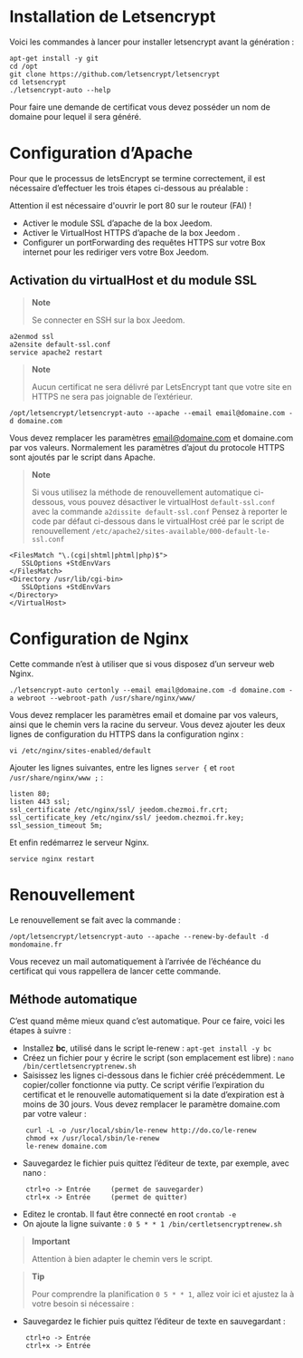 # Installation de Letsencrypt

Voici les commandes à lancer pour installer letsencrypt avant la génération :

````
apt-get install -y git
cd /opt
git clone https://github.com/letsencrypt/letsencrypt
cd letsencrypt
./letsencrypt-auto --help
````

Pour faire une demande de certificat vous devez posséder un nom de domaine pour lequel il sera généré.

# Configuration d’Apache

Pour que le processus de letsEncrypt se termine correctement, il est nécessaire d’effectuer les trois étapes ci-dessous au préalable :

Attention il est nécessaire d'ouvrir le port 80 sur le routeur (FAI) !

-   Activer le module SSL d’apache de la box Jeedom.
-   Activer le VirtualHost HTTPS d’apache de la box Jeedom .
-   Configurer un portForwarding des requêtes HTTPS sur votre Box internet pour les rediriger vers votre Box Jeedom.

## Activation du virtualHost et du module SSL

> **Note**
>
> Se connecter en SSH sur la box Jeedom.

````
a2enmod ssl
a2ensite default-ssl.conf
service apache2 restart
````

> **Note**
>
> Aucun certificat ne sera délivré par LetsEncrypt tant que votre site en HTTPS ne sera pas joignable de l’extérieur.

``/opt/letsencrypt/letsencrypt-auto --apache --email email@domaine.com -d domaine.com``

Vous devez remplacer les paramètres <email@domaine.com> et domaine.com par vos valeurs. Normalement les paramètres d’ajout du protocole HTTPS sont ajoutés par le script dans Apache.

> **Note**
>
> Si vous utilisez la méthode de renouvellement automatique ci-dessous, vous pouvez désactiver le virtualHost ``default-ssl.conf`` avec la commande ``a2dissite default-ssl.conf`` Pensez à reporter le code par défaut ci-dessous dans le virtualHost créé par le script de renouvellement ``/etc/apache2/sites-available/000-default-le-ssl.conf``

````
<FilesMatch "\.(cgi|shtml|phtml|php)$">
   SSLOptions +StdEnvVars
</FilesMatch>
<Directory /usr/lib/cgi-bin>
   SSLOptions +StdEnvVars
</Directory>
</VirtualHost>
````

# Configuration de Nginx

Cette commande n’est à utiliser que si vous disposez d’un serveur web Nginx.

``./letsencrypt-auto certonly --email email@domaine.com -d domaine.com -a webroot --webroot-path /usr/share/nginx/www/``

Vous devez remplacer les paramètres email et domaine par vos valeurs, ainsi que le chemin vers la racine du serveur. Vous devez ajouter les deux lignes de configuration du HTTPS dans la configuration nginx :

``vi /etc/nginx/sites-enabled/default``

Ajouter les lignes suivantes, entre les lignes ``server {`` et ``root /usr/share/nginx/www ;`` :

````
listen 80;
listen 443 ssl;
ssl_certificate /etc/nginx/ssl/ jeedom.chezmoi.fr.crt;
ssl_certificate_key /etc/nginx/ssl/ jeedom.chezmoi.fr.key;
ssl_session_timeout 5m;
````

Et enfin redémarrez le serveur Nginx.

``service nginx restart``

# Renouvellement

Le renouvellement se fait avec la commande :

``/opt/letsencrypt/letsencrypt-auto --apache --renew-by-default -d mondomaine.fr``

Vous recevez un mail automatiquement à l’arrivée de l’échéance du certificat qui vous rappellera de lancer cette commande.

## Méthode automatique

C’est quand même mieux quand c’est automatique. Pour ce faire, voici les étapes à suivre :

-   Installez **bc**, utilisé dans le script le-renew : ``apt-get install -y bc``
-   Créez un fichier pour y écrire le script (son emplacement est libre) : ``nano /bin/certletsencryptrenew.sh``
-   Saisissez les lignes ci-dessous dans le fichier créé précédemment. Le copier/coller fonctionne via putty. Ce script vérifie l’expiration du certificat et le renouvelle automatiquement si la date d’expiration est à moins de 30 jours. Vous devez remplacer le paramètre domaine.com par votre valeur :
````
    curl -L -o /usr/local/sbin/le-renew http://do.co/le-renew
    chmod +x /usr/local/sbin/le-renew
    le-renew domaine.com
````
-   Sauvegardez le fichier puis quittez l’éditeur de texte, par exemple, avec nano :
````
    ctrl+o -> Entrée     (permet de sauvegarder)
    ctrl+x -> Entrée     (permet de quitter)
````
-   Editez le crontab. Il faut être connecté en root ``crontab -e``
-   On ajoute la ligne suivante : ``0 5 * * 1 /bin/certletsencryptrenew.sh``
> **Important**
>
> Attention à bien adapter le chemin vers le script.

> **Tip**
>
> Pour comprendre la planification ``0 5 * * 1``, allez voir ici et ajustez la à votre besoin si nécessaire :
-   Sauvegardez le fichier puis quittez l’éditeur de texte en sauvegardant :
````
    ctrl+o -> Entrée
    ctrl+x -> Entrée
````
